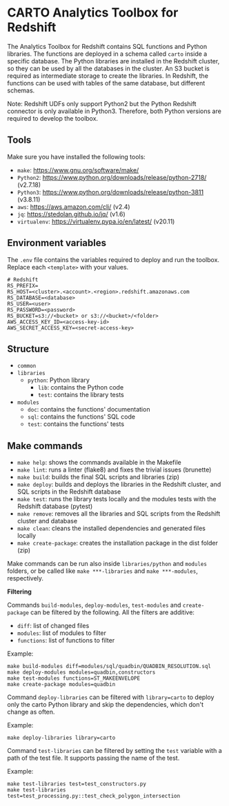 # CARTO Analytics Toolbox for Redshift

The Analytics Toolbox for Redshift contains SQL functions and Python libraries. The functions are deployed in a schema called `carto` inside a specific database. The Python libraries are installed in the Redshift cluster, so they can be used by all the databases in the cluster. An S3 bucket is required as intermediate storage to create the libraries. In Redshift, the functions can be used with tables of the same database, but different schemas.

Note: Redshift UDFs only support Python2 but the Python Redshift connector is only available in Python3. Therefore, both Python versions are required to develop the toolbox.

## Tools

Make sure you have installed the following tools:

- `make`: <https://www.gnu.org/software/make/>
- `Python2`: <https://www.python.org/downloads/release/python-2718/> (v2.7.18)
- `Python3`: <https://www.python.org/downloads/release/python-3811> (v3.8.11)
- `aws`: <https://aws.amazon.com/cli/> (v2.4)
- `jq`: <https://stedolan.github.io/jq/> (v1.6)
- `virtualenv`: <https://virtualenv.pypa.io/en/latest/> (v20.11)

## Environment variables

The `.env` file contains the variables required to deploy and run the toolbox. Replace each `<template>` with your values.

```
# Redshift
RS_PREFIX=
RS_HOST=<cluster>.<account>.<region>.redshift.amazonaws.com
RS_DATABASE=<database>
RS_USER=<user>
RS_PASSWORD=<password>
RS_BUCKET=s3://<bucket> or s3://<bucket>/<folder>
AWS_ACCESS_KEY_ID=<access-key-id>
AWS_SECRET_ACCESS_KEY=<secret-access-key>
```

## Structure

- `common`
- `libraries`
  - `python`: Python library
    - `lib`: contains the Python code
    - `test`: contains the library tests
- `modules`
  - `doc`: contains the functions' documentation
  - `sql`: contains the functions' SQL code
  - `test`: contains the functions' tests

## Make commands

- `make help`: shows the commands available in the Makefile
- `make lint`: runs a linter (flake8) and fixes the trivial issues (brunette)
- `make build`: builds the final SQL scripts and libraries (zip)
- `make deploy`: builds and deploys the libraries in the Redshift cluster, and SQL scripts in the Redshift database
- `make test`: runs the library tests locally and the modules tests with the Redshift database (pytest)
- `make remove`: removes all the libraries and SQL scripts from the Redshift cluster and database
- `make clean`: cleans the installed dependencies and generated files locally
- `make create-package`: creates the installation package in the dist folder (zip)

Make commands can be run also inside `libraries/python` and `modules` folders, or be called like `make ***-libraries` and `make ***-modules`, respectively.

**Filtering**

Commands `build-modules`, `deploy-modules`, `test-modules` and `create-package` can be filtered by the following. All the filters are additive:

- `diff`: list of changed files
- `modules`: list of modules to filter
- `functions`: list of functions to filter

Example:

```
make build-modules diff=modules/sql/quadbin/QUADBIN_RESOLUTION.sql
make deploy-modules modules=quadbin,constructors
make test-modules functions=ST_MAKEENVELOPE
make create-package modules=quadbin
```

Command `deploy-libraries` can be filtered with `library=carto` to deploy only the carto Python library and skip the dependencies, which don't change as often.

Example:

```
make deploy-libraries library=carto
```

Command `test-libraries` can be filtered by setting the `test` variable with a path of the test file. It supports passing the name of the test.

Example:

```
make test-libraries test=test_constructors.py
make test-libraries test=test_processing.py::test_check_polygon_intersection
```
